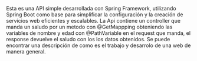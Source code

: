 Esta es una API simple desarrollada con Spring Framework, utilizando Spring Boot como base para simplificar la configuración y la creación de servicios web eficientes y escalables.
La Api contiene un controller que manda un saludo por un metodo con @GetMappping obteniendo las variables de nombre y edad con @PathVariable en el request que manda,  el response devuelve el saludo con los los datos obtenidos.
  Se puede encontrar una descripción de como es el trabajo y desarrolo de una web de manera general.
  
  
